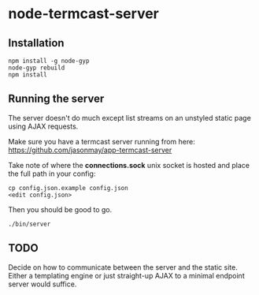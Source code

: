 node-termcast-server
====================

Installation
------------

```
npm install -g node-gyp
node-gyp rebuild
npm install
```

Running the server
------------------

The server doesn't do much except list streams on an unstyled static page using AJAX requests.

Make sure you have a termcast server running from here: https://github.com/jasonmay/app-termcast-server

Take note of where the **connections.sock** unix socket is hosted and place the full path in your config:

```
cp config.json.example config.json
<edit config.json>
```

Then you should be good to go.

```
./bin/server
```

TODO
----

Decide on how to communicate between the server and the static site. Either a templating engine or just straight-up AJAX to a minimal endpoint server would suffice.
